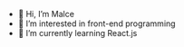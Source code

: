 - 👋 Hi, I’m Malce
- 👀 I’m interested in front-end programming
- 🌱 I’m currently learning React.js

<!---
IslamIslamov/IslamIslamov is a ✨ special ✨ repository because its `README.md` (this file) appears on your GitHub profile.
You can click the Preview link to take a look at your changes.
--->
